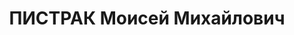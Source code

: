 ---
title: ПИСТРАК Моисей Михайлович
description: '(1888, Варшава -1937) вполне может служить типичным представителем когорты
  советских педагогов резко выдвинувшихся на авангардные позиции в послереволюционный
  период.

  Выходец из бедной семьи польских евреев, он рано начал преподавательскую деятельность
  в частных школах Варшавы. Накануне Первой мировой войны успел окончить физико-математический
  факультет Варшавского университета. Затем, в общем потоке беженцев, Пистрак оказывается
  в центре России. И, как оказалось, очень вовремя. Хорошо разбирающегося в методике
  преподавания математики и физики, Моисея Михайловича вводят в штаб реформы школы
  – Наркомпрос. В это время здесь оказалось много совершенно новых и достаточно случайных
  людей, которые призывали к полному разрушению традиционной школы и замены ее коммунами.
  Достаточно осторожный Пистрак не впадал в радикализм и, благодаря этому, при очередном
  повороте образовательной политики оказался на самом верху, вошел в состав Научно-педагогической
  секции Гуса. На протяжении 20-х гг. он неизменно находился на педагогическом Олимпе.
  В первой половине 20-х гг. Пистрак руководил опытно-показательной школой-коммуной
  им. П. Н. Лепешинского – пожалуй лучшего тогда образовательного учреждения.

  В 1925 г. возглавил такие важные органы, как программно-методическая подсекция и
  комиссия по школе II ступени. По сути, в его руках оказалась разработка всего комплекса
  содержания образования. Было бы большим преувеличением считать Пистрака крупным
  теоретиком, да и теоретиком вообще. Но он являлся, несомненно, талантливым организатором,
  писал много и достаточно ясно, даже незатейливо.

  В конце 20-х гг. Моисей Михайлович стал наиболее видным специалистом по политехническому
  образованию. Причем, в это понятие он включал не только производственно-технические
  знания, умения, навыки, но и качества личности, соответствующие потребностям индустриального
  производства.

  Звезда Пистрака закатилась, как и у всех выразителей идей трудовой школы в начале
  30-х гг. Для него наступил период сложного, зачастую вынужденного переосмысления
  взглядов. В 1931-36 гг. он работал профессором, затем ректором Северо-Кавказского
  пединститута. В 1934 г. Пистрак создает первый и на долгие годы лучший учебник “Педагогики”.
  В нем он особое внимание уделил истории педагогики, разработал проблему стимуляции
  в обучении.

  Незадолго до ареста его переводят в Москву, и он становится директором Центрального
  института педагогики. В сентябре 1937 г. Пистрака арестуют, а через три месяца,
  вместе с группой других известных педагогов, расстреляют. Родным, как водится, позднее
  выдадут фальшивую справку о его смерти в 1940 г. [расстрелян в Ростове, кенотаф
  на Востряковском]'
---